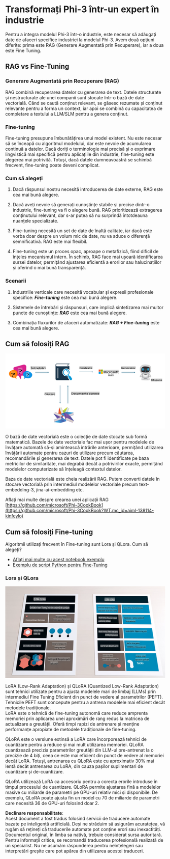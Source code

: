 # **Transformați Phi-3 într-un expert în industrie**

Pentru a integra modelul Phi-3 într-o industrie, este necesar să adăugați date de afaceri specifice industriei la modelul Phi-3. Avem două opțiuni diferite: prima este RAG (Generare Augmentată prin Recuperare), iar a doua este Fine Tuning.

## **RAG vs Fine-Tuning**

### **Generare Augmentată prin Recuperare (RAG)**

RAG combină recuperarea datelor cu generarea de text. Datele structurate și nestructurate ale unei companii sunt stocate într-o bază de date vectorială. Când se caută conținut relevant, se găsesc rezumate și conținut relevante pentru a forma un context, iar apoi se combină cu capacitatea de completare a textului a LLM/SLM pentru a genera conținut.

### **Fine-tuning**

Fine-tuning presupune îmbunătățirea unui model existent. Nu este necesar să se înceapă cu algoritmul modelului, dar este nevoie de acumularea continuă a datelor. Dacă doriți o terminologie mai precisă și o exprimare lingvistică mai specifică pentru aplicațiile din industrie, fine-tuning este alegerea mai potrivită. Totuși, dacă datele dumneavoastră se schimbă frecvent, fine-tuning poate deveni complicat.

### **Cum să alegeți**

1. Dacă răspunsul nostru necesită introducerea de date externe, RAG este cea mai bună alegere.

2. Dacă aveți nevoie să generați cunoștințe stabile și precise dintr-o industrie, fine-tuning va fi o alegere bună. RAG prioritizează extragerea conținutului relevant, dar s-ar putea să nu surprindă întotdeauna nuanțele specializate.

3. Fine-tuning necesită un set de date de înaltă calitate, iar dacă este vorba doar despre un volum mic de date, nu va aduce o diferență semnificativă. RAG este mai flexibil.

4. Fine-tuning este un proces opac, aproape o metafizică, fiind dificil de înțeles mecanismul intern. În schimb, RAG face mai ușoară identificarea sursei datelor, permițând ajustarea eficientă a erorilor sau halucinațiilor și oferind o mai bună transparență.

### **Scenarii**

1. Industriile verticale care necesită vocabular și expresii profesionale specifice: ***Fine-tuning*** este cea mai bună alegere.

2. Sistemele de întrebări și răspunsuri, care implică sintetizarea mai multor puncte de cunoștințe: ***RAG*** este cea mai bună alegere.

3. Combinația fluxurilor de afaceri automatizate: ***RAG + Fine-tuning*** este cea mai bună alegere.

## **Cum să folosiți RAG**

![rag](../../../../translated_images/rag.36e7cb856f120334d577fde60c6a5d7c5eecae255dac387669303d30b4b3efa4.ro.png)

O bază de date vectorială este o colecție de date stocate sub formă matematică. Bazele de date vectoriale fac mai ușor pentru modelele de învățare automată să-și amintească intrările anterioare, permițând utilizarea învățării automate pentru cazuri de utilizare precum căutarea, recomandările și generarea de text. Datele pot fi identificate pe baza metricilor de similaritate, mai degrabă decât a potrivirilor exacte, permițând modelelor computerizate să înțeleagă contextul datelor.

Baza de date vectorială este cheia realizării RAG. Putem converti datele în stocare vectorială prin intermediul modelelor vectoriale precum text-embedding-3, jina-ai-embedding etc.

Aflați mai multe despre crearea unei aplicații RAG [https://github.com/microsoft/Phi-3CookBook](https://github.com/microsoft/Phi-3CookBook?WT.mc_id=aiml-138114-kinfeylo)

## **Cum să folosiți Fine-tuning**

Algoritmii utilizați frecvent în Fine-tuning sunt Lora și QLora. Cum să alegeți?
- [Aflați mai multe cu acest notebook exemplu](../../../../code/04.Finetuning/Phi_3_Inference_Finetuning.ipynb)
- [Exemplu de script Python pentru Fine-Tuning](../../../../code/04.Finetuning/FineTrainingScript.py)

### **Lora și QLora**

![lora](../../../../translated_images/qlora.6aeba71122bc0c8d56ccf0bc36b861304939fee087f43c1fc6cc5c9cb8764725.ro.png)

LoRA (Low-Rank Adaptation) și QLoRA (Quantized Low-Rank Adaptation) sunt tehnici utilizate pentru a ajusta modelele mari de limbaj (LLMs) prin intermediul Fine Tuning Eficient din punct de vedere al parametrilor (PEFT). Tehnicile PEFT sunt concepute pentru a antrena modelele mai eficient decât metodele tradiționale.  
LoRA este o tehnică de fine-tuning autonomă care reduce amprenta memoriei prin aplicarea unei aproximări de rang redus la matricea de actualizare a greutății. Oferă timpi rapizi de antrenare și menține performanțe apropiate de metodele tradiționale de fine-tuning.

QLoRA este o versiune extinsă a LoRA care încorporează tehnici de cuantizare pentru a reduce și mai mult utilizarea memoriei. QLoRA cuantizează precizia parametrilor greutății din LLM-ul pre-antrenat la o precizie de 4 biți, ceea ce este mai eficient din punct de vedere al memoriei decât LoRA. Totuși, antrenarea cu QLoRA este cu aproximativ 30% mai lentă decât antrenarea cu LoRA, din cauza pașilor suplimentari de cuantizare și de-cuantizare.

QLoRA utilizează LoRA ca accesoriu pentru a corecta erorile introduse în timpul procesului de cuantizare. QLoRA permite ajustarea fină a modelelor masive cu miliarde de parametri pe GPU-uri relativ mici și disponibile. De exemplu, QLoRA poate ajusta fin un model cu 70 de miliarde de parametri care necesită 36 de GPU-uri folosind doar 2.

**Declinare responsabilitate**:  
Acest document a fost tradus folosind servicii de traducere automate bazate pe inteligență artificială. Deși ne străduim să asigurăm acuratețea, vă rugăm să rețineți că traducerile automate pot conține erori sau inexactități. Documentul original, în limba sa nativă, trebuie considerat sursa autoritară. Pentru informații critice, se recomandă traducerea profesională realizată de un specialist. Nu ne asumăm răspunderea pentru neînțelegeri sau interpretări greșite care pot apărea din utilizarea acestei traduceri.